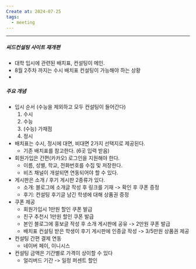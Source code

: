 ```yaml
---
Create at: 2024-07-25
tags:
  - meeting
---
```

---

##### 씨드컨설팅 사이트 재개편
- 대학 입시에 관련된 배치표, 컨설팅이 메인.
- 8월 2주차 까지는 수시 배치표 컨설팅이 가능해야 하는 상황
- 

##### 주요 개념
- 입시 순서 (수능을 제외하고 모두 컨설팅이 들어간다)
	1. 수시
	2. 수능
	3. (수능) 가채점
	4. 정시
- 배치표는 수시, 정시에 대면, 비대면 2가지 선택지로 제공된다.
	- 기존 배치표를 참고한다. (6곳 입력 받음)
- 회원가입은 간편(카카오) 로그인을 지원해야 한다.
	- 이름, 성별, 학교, 전화번호를 수집 및 저장한다.
	- 비즈 채널이 개설되면 연동되어야 할 수 있다.
- 게시판은 소개 / 후기 게시판 2종류가 있다.
	- 소개: 블로그에 소개글 작성 후 링크를 기재 -> 확인 후 쿠폰 증정
	- 후기: 컨설팅 후기글 남긴 학생에 대해  상품권 증정
- 쿠폰 제공
	- 회원가입시 1만원 할인 쿠폰 발급
	- 친구 추천시 1만원 할인 쿠폰 발급
	- 본인 블로그에 홍보글 작성 후 소개 게시판에 공유 -> 2만원 쿠폰 발급
	- 배치표 컨설팅 받은 학생이 후기 게시판에 인증글 작성 -> 3/5만원 상품권 제공
- 컨설팅 간편 결제 연동
	- 네이버 페이, 이니시스
- 컨설팅 금액은 기간별로 가격이 상이할 수 있다
	- 얼리버드 기간 -> 일정 퍼센트 할인